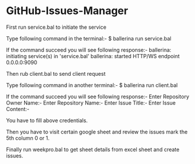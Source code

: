 # GitHub-Issues-Manager

First run service.bal to initiate the service

Type following command in the terminal:-
    $ ballerina run service.bal

If the command succeed you will see following response:-
    ballerina: initiating service(s) in 'service.bal'
    ballerina: started HTTP/WS endpoint 0.0.0.0:9090

Then rub client.bal to send client request

Type following command in another terminal:-
    $ ballerina run client.bal
    
If the command succeed you will see following response:-
    Enter Repository Owner Name:- 
    Enter Repository  Name:- 
    Enter Issue Title:- 
    Enter Issue Content:-
    
You have to fill above credentials.

Then you have to visit certain google sheet and review the issues mark the 5th column 0 or 1.

Finally run weekpro.bal to get sheet details from excel sheet and create issues.
